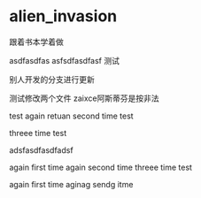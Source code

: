 # alien_invasion
跟着书本学着做


asdfasdfas
asfsdfasdfasf
测试

别人开发的分支进行更新

测试修改两个文件
zaixce阿斯蒂芬是按非法


test again retuan
second time test

threee time test

adsfasdfasdfadsf


again first time
again second time
threee time test


again first time
aginag sendg itme